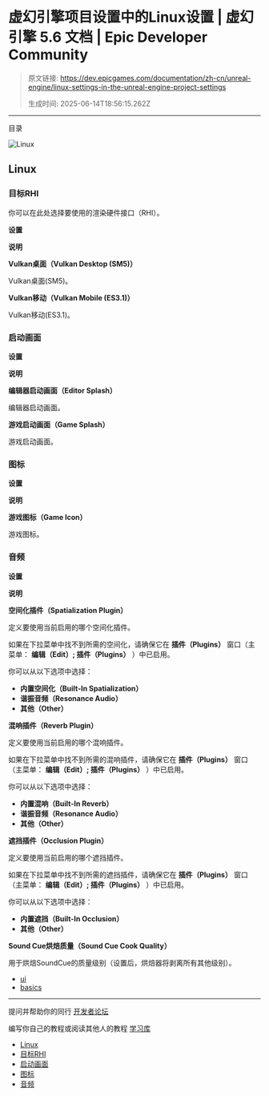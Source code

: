 # 虚幻引擎项目设置中的Linux设置 | 虚幻引擎 5.6 文档 | Epic Developer Community

> 原文链接: https://dev.epicgames.com/documentation/zh-cn/unreal-engine/linux-settings-in-the-unreal-engine-project-settings
> 
> 生成时间: 2025-06-14T18:56:15.262Z

---

目录

![Linux](https://dev.epicgames.com/community/api/documentation/image/052158d0-6941-4eca-98a4-09ca6faa293f?resizing_type=fill&width=1920&height=335)

## Linux

### 目标RHI

你可以在此处选择要使用的渲染硬件接口（RHI）。

**设置**

**说明**

**Vulkan桌面（Vulkan Desktop (SM5)）**

Vulkan桌面(SM5)。

**Vulkan移动（Vulkan Mobile (ES3.1)）**

Vulkan移动(ES3.1)。

### 启动画面

**设置**

**说明**

**编辑器启动画面（Editor Splash）**

编辑器启动画面。

**游戏启动画面（Game Splash）**

游戏启动画面。

### 图标

**设置**

**说明**

**游戏图标（Game Icon）**

游戏图标。

### 音频

**设置**

**说明**

**空间化插件（Spatialization Plugin）**

定义要使用当前启用的哪个空间化插件。

如果在下拉菜单中找不到所需的空间化，请确保它在 **插件（Plugins）** 窗口（主菜单： **编辑（Edit）; 插件（Plugins）** ）中已启用。

你可以从以下选项中选择：

-   **内置空间化（Built-In Spatialization）**
-   **谐振音频（Resonance Audio）**
-   **其他（Other）**

**混响插件（Reverb Plugin）**

定义要使用当前启用的哪个混响插件。

如果在下拉菜单中找不到所需的混响插件，请确保它在 **插件（Plugins）** 窗口（主菜单： **编辑（Edit）; 插件（Plugins）** ）中已启用。

你可以从以下选项中选择：

-   **内置混响（Built-In Reverb）**
-   **谐振音频（Resonance Audio）**
-   **其他（Other）**

**遮挡插件（Occlusion Plugin）**

定义要使用当前启用的哪个遮挡插件。

如果在下拉菜单中找不到所需的遮挡插件，请确保它在 **插件（Plugins）** 窗口（主菜单： **编辑（Edit）; 插件（Plugins）** ）中已启用。

你可以从以下选项中选择：

-   **内置遮挡（Built-In Occlusion）**
-   **其他（Other）**

**Sound Cue烘焙质量（Sound Cue Cook Quality）**

用于烘焙SoundCue的质量级别（设置后，烘焙器将剥离所有其他级别）。

-   [ui](https://dev.epicgames.com/community/search?query=ui)
-   [basics](https://dev.epicgames.com/community/search?query=basics)

* * *

提问并帮助你的同行 [开发者论坛](https://forums.unrealengine.com/categories?tag=unreal-engine)

编写你自己的教程或阅读其他人的教程 [学习库](https://dev.epicgames.com/community/unreal-engine/learning)

-   [Linux](/documentation/zh-cn/unreal-engine/linux-settings-in-the-unreal-engine-project-settings#linux)
-   [目标RHI](/documentation/zh-cn/unreal-engine/linux-settings-in-the-unreal-engine-project-settings#%E7%9B%AE%E6%A0%87rhi)
-   [启动画面](/documentation/zh-cn/unreal-engine/linux-settings-in-the-unreal-engine-project-settings#%E5%90%AF%E5%8A%A8%E7%94%BB%E9%9D%A2)
-   [图标](/documentation/zh-cn/unreal-engine/linux-settings-in-the-unreal-engine-project-settings#%E5%9B%BE%E6%A0%87)
-   [音频](/documentation/zh-cn/unreal-engine/linux-settings-in-the-unreal-engine-project-settings#%E9%9F%B3%E9%A2%91)